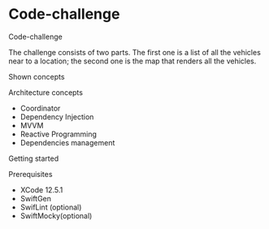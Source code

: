 # Code-challenge

<p>Code-challenge</p>

The challenge consists of two parts. The first one is a list of all the vehicles near to a
location; the second one is the map that renders all the vehicles.

<p>Shown concepts</p>
<p>Architecture concepts</p>
<ul>
<li>Coordinator</li>
<li>Dependency Injection</li>
<li>MVVM</li>
<li>Reactive Programming</li>
<li>Dependencies management</li>
</ul>

<p>Getting started</p>
<p>Prerequisites</p>
<ul>
<li>XCode 12.5.1</li>
<li>SwiftGen</li>
<li>SwifLint (optional)</li>
<li>SwiftMocky(optional)</li>
</ul>
